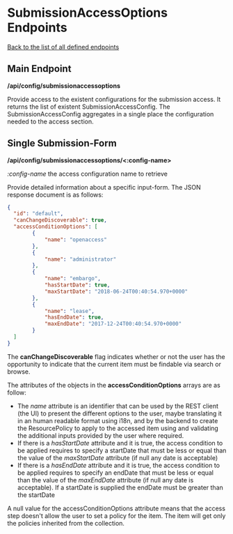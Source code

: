 # SubmissionAccessOptions Endpoints
[Back to the list of all defined endpoints](endpoints.md)

## Main Endpoint
**/api/config/submissionaccessoptions**   

Provide access to the existent configurations for the submission access. It returns the list of existent SubmissionAccessConfig.
The SubmissionAccessConfig aggregates in a single place the configuration needed to the access section.

## Single Submission-Form 
**/api/config/submissionaccessoptions/<:config-name>**

*:config-name* the access configuration name to retrieve

Provide detailed information about a specific input-form. The JSON response document is as follows:
```json
{
  "id": "default",
  "canChangeDiscoverable": true,
  "accessConditionOptions": [
		{
 			"name": "openaccess"
		},
		{
 			"name": "administrator"
		},  	 			
		{
 			"name": "embargo",
 			"hasStartDate": true,
 			"maxStartDate": "2018-06-24T00:40:54.970+0000"
		},
		{
 			"name": "lease",
 			"hasEndDate": true,
 			"maxEndDate": "2017-12-24T00:40:54.970+0000"
		}
  ]
}

```
The **canChangeDiscoverable** flag indicates whether or not the user has the opportunity to indicate that the current item must be findable via search or browse.

The attributes of the objects in the **accessConditionOptions** arrays are as follow:
* The *name* attribute is an identifier that can be used by the REST client (the UI) to present the different options to the user, maybe translating it in an human readable format using i18n, and by the backend to create the ResourcePolicy to apply to the accessed item using and validating the additional inputs provided by the user where required.
* If there is a *hasStartDate* attribute and it is true, the access condition to be applied requires to specify a startDate that must be less or equal than the value of the *maxStartDate* attribute (if null any date is acceptable)
* If there is a *hasEndDate* attribute and it is true, the access condition to be applied requires to specify an endDate that must be less or equal than the value of the *maxEndDate* attribute (if null any date is acceptable). If a startDate is supplied the endDate must be greater than the startDate

A null value for the accessConditionOptions attribute means that the access step doesn't allow the user to set a policy for the item. The item will get only the policies inherited from the collection.
